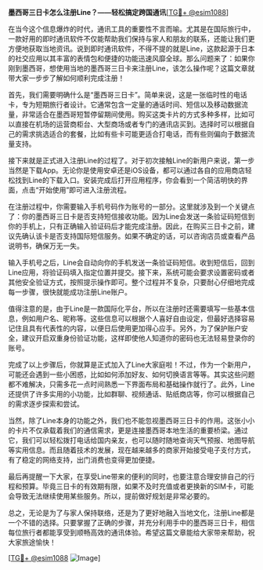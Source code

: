 **墨西哥三日卡怎么注册Line？——轻松搞定跨国通讯**[[TG💪+ @esim1088](https://t.me/s/esim1088)]

在当今这个信息爆炸的时代，通讯工具的重要性不言而喻。尤其是在国际旅行中，一款好用的即时通讯软件不仅能帮助我们保持与家人和朋友的联系，还能让我们更方便地获取当地资讯。说到即时通讯软件，不得不提的就是Line，这款起源于日本的社交应用以其丰富的表情包和便捷的功能迅速风靡全球。那么问题来了：如果你刚到墨西哥，想使用当地的墨西哥三日卡来注册Line，该怎么操作呢？这篇文章就带大家一步步了解如何顺利完成注册！

首先，我们需要明确什么是“墨西哥三日卡”。简单来说，这是一张临时性的电话卡，专为短期旅行者设计。它通常包含一定量的通话时间、短信以及移动数据流量，非常适合在墨西哥短暂停留期间使用。购买这类卡片的方式多种多样，比如可以直接在机场的运营商柜台、大型商场或者专门的通讯店买到。选择时可以根据自己的需求挑选适合的套餐，比如有些卡可能更适合打电话，而有些则偏向于数据流量支持。

接下来就是正式进入注册Line的过程了。对于初次接触Line的新用户来说，第一步当然是下载App。无论你是使用安卓还是iOS设备，都可以通过各自的应用商店轻松找到Line的下载入口。安装完成后打开应用程序，你会看到一个简洁明快的界面，点击“开始使用”即可进入注册流程。

在注册过程中，你需要输入手机号码作为账号的一部分。这里就涉及到一个关键点了：你的墨西哥三日卡是否支持短信接收功能。因为Line会发送一条验证码短信到你的手机上，只有正确输入验证码后才能完成注册。因此，在购买三日卡之前，建议先确认该卡是否支持国际短信服务。如果不确定的话，可以咨询店员或查看产品说明书，确保万无一失。

输入手机号之后，Line会自动向你的手机发送一条验证码短信。收到短信后，回到Line应用，将验证码填入指定位置并提交。接下来，系统可能会要求设置密码或者其他安全验证方式，按照提示操作即可。整个过程并不复杂，只要耐心仔细地完成每一步骤，很快就能成功注册Line账户。

值得注意的是，由于Line是一款国际化平台，所以在注册时还需要填写一些基本信息，例如用户名、昵称等。这些信息可以根据个人喜好自由设定，但最好选择容易记住且具有代表性的内容，以便日后使用更加得心应手。另外，为了保护账户安全，建议开启双重身份验证功能，这样即使他人知道你的密码也无法轻易登录你的账号。

完成了以上步骤后，你就算是正式加入了Line大家庭啦！不过，作为一个新用户，可能还会遇到一些小困惑，比如如何添加好友、如何切换语言等等。其实这些问题都不难解决，只需多花一点时间熟悉一下界面布局和基础操作就行了。此外，Line还提供了许多实用的小功能，比如群聊、视频通话、贴纸商店等，你可以根据自己的需求逐步探索和尝试。

当然，除了Line本身的功能之外，我们也不能忽视墨西哥三日卡的作用。这张小小的卡片不仅承载着我们的通信需求，更是连接墨西哥本地生活的重要桥梁。通过它，我们可以轻松拨打电话给国内亲友，也可以随时随地查询天气预报、地图导航等实用信息。而且随着技术的发展，现在越来越多的商家开始接受电子支付方式，有了稳定的网络支持，出门消费也变得更加便捷。

最后再提醒一下大家，在享受Line带来的便利的同时，也要注意合理安排自己的行程和预算。毕竟三日卡的有效期有限，如果不及时充值或者更换新的SIM卡，可能会导致无法继续使用某些服务。所以，提前做好规划是非常必要的。

总之，无论是为了与家人保持联络，还是为了更好地融入当地文化，注册Line都是一个不错的选择。只要掌握了正确的步骤，并充分利用手中的墨西哥三日卡，相信每位旅行者都能享受到顺畅高效的通讯体验。希望这篇文章能给大家带来帮助，祝大家旅途愉快！

[[TG💪+ @esim1088](https://t.me/s/esim1088) ![Image](https://i.postimg.cc/4NQfJmqS/Snipaste-2025-05-13-00-14-12.png)]